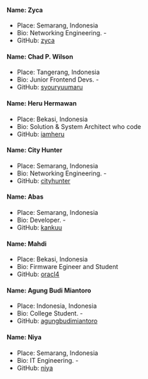 #### Name: Zyca
 - Place: Semarang, Indonesia
 - Bio: Networking Engineering. - 
 - GitHub: [zyca](https://github.com/zycamichaela)

#### Name: Chad P. Wilson
 - Place: Tangerang, Indonesia
 - Bio: Junior Frontend Devs. - 
 - GitHub: [syouryuumaru](https://github.com/syouryuumaru)


 #### Name: Heru Hermawan
 - Place: Bekasi, Indonesia
 - Bio: Solution & System Architect who code
 - GitHub: [iamheru](https://github.com/iamheru)


#### Name: City Hunter
 - Place: Semarang, Indonesia
 - Bio: Networking Engineering. - 
 - GitHub: [cityhunter](https://github.com/cityhunterzinu)
 
 #### Name: Abas
 - Place: Semarang, Indonesia
 - Bio: Developer. -
 - GitHub: [kankuu](https://github.com/kankuu)

 
#### Name: Mahdi
 - Place: Bekasi, Indonesia
 - Bio: Firmware Egineer and Student
 - GitHub: [oracl4](https://github.com/oracl4/)

#### Name: Agung Budi Miantoro
 - Place: Indonesia, Indonesia
 - Bio: College Student. -
 - GitHub: [agungbudimiantoro](https://github.com/agungbudimiantoro)

 #### Name: Niya
 - Place: Semarang, Indonesia
 - Bio: IT Engineering. -
 - GitHub: [niya](https://github.com/alhambraniya)


